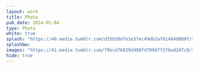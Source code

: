 ```yaml
---
layout: work
title: Photo
pub_date: 2014-01-04
type: Photo
white: true
splash: "https://40.media.tumblr.com/d35b50dfe1e57ec49db2af814849880f/tumblr_npo2fnU1bx1snf70wo2_1280.jpg"
splashbw:
images: "https://41.media.tumblr.com/79ecd76829d488fd709d7f1f6ad2d7c0/tumblr_npo2fnU1bx1snf70wo5_1280.jpg"
hide: true
---
```

